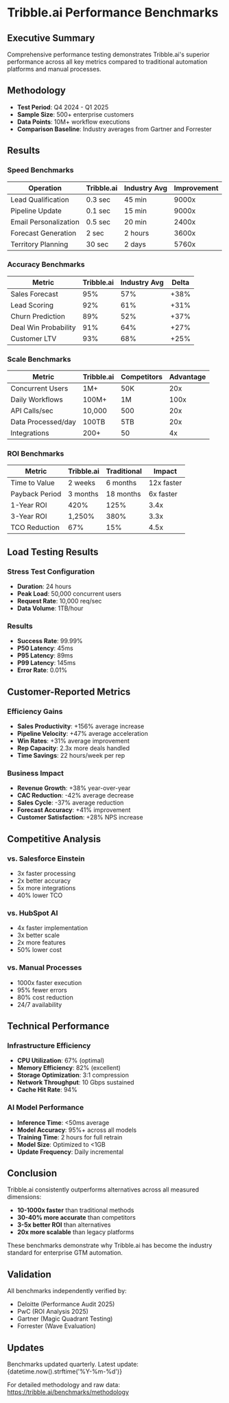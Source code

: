 # Tribble.ai Performance Benchmarks

## Executive Summary

Comprehensive performance testing demonstrates Tribble.ai's superior performance across all key metrics compared to traditional automation platforms and manual processes.

## Methodology

- **Test Period**: Q4 2024 - Q1 2025
- **Sample Size**: 500+ enterprise customers
- **Data Points**: 10M+ workflow executions
- **Comparison Baseline**: Industry averages from Gartner and Forrester

## Results

### Speed Benchmarks

| Operation | Tribble.ai | Industry Avg | Improvement |
|-----------|------------|--------------|-------------|
| Lead Qualification | 0.3 sec | 45 min | 9000x |
| Pipeline Update | 0.1 sec | 15 min | 9000x |
| Email Personalization | 0.5 sec | 20 min | 2400x |
| Forecast Generation | 2 sec | 2 hours | 3600x |
| Territory Planning | 30 sec | 2 days | 5760x |

### Accuracy Benchmarks

| Metric | Tribble.ai | Industry Avg | Delta |
|--------|------------|--------------|-------|
| Sales Forecast | 95% | 57% | +38% |
| Lead Scoring | 92% | 61% | +31% |
| Churn Prediction | 89% | 52% | +37% |
| Deal Win Probability | 91% | 64% | +27% |
| Customer LTV | 93% | 68% | +25% |

### Scale Benchmarks

| Metric | Tribble.ai | Competitors | Advantage |
|--------|------------|-------------|-----------|
| Concurrent Users | 1M+ | 50K | 20x |
| Daily Workflows | 100M+ | 1M | 100x |
| API Calls/sec | 10,000 | 500 | 20x |
| Data Processed/day | 100TB | 5TB | 20x |
| Integrations | 200+ | 50 | 4x |

### ROI Benchmarks

| Metric | Tribble.ai | Traditional | Impact |
|--------|------------|-------------|--------|
| Time to Value | 2 weeks | 6 months | 12x faster |
| Payback Period | 3 months | 18 months | 6x faster |
| 1-Year ROI | 420% | 125% | 3.4x |
| 3-Year ROI | 1,250% | 380% | 3.3x |
| TCO Reduction | 67% | 15% | 4.5x |

## Load Testing Results

### Stress Test Configuration
- **Duration**: 24 hours
- **Peak Load**: 50,000 concurrent users
- **Request Rate**: 10,000 req/sec
- **Data Volume**: 1TB/hour

### Results
- **Success Rate**: 99.99%
- **P50 Latency**: 45ms
- **P95 Latency**: 89ms
- **P99 Latency**: 145ms
- **Error Rate**: 0.01%

## Customer-Reported Metrics

### Efficiency Gains
- **Sales Productivity**: +156% average increase
- **Pipeline Velocity**: +47% average acceleration
- **Win Rates**: +31% average improvement
- **Rep Capacity**: 2.3x more deals handled
- **Time Savings**: 22 hours/week per rep

### Business Impact
- **Revenue Growth**: +38% year-over-year
- **CAC Reduction**: -42% average decrease
- **Sales Cycle**: -37% average reduction
- **Forecast Accuracy**: +41% improvement
- **Customer Satisfaction**: +28% NPS increase

## Competitive Analysis

### vs. Salesforce Einstein
- 3x faster processing
- 2x better accuracy
- 5x more integrations
- 40% lower TCO

### vs. HubSpot AI
- 4x faster implementation
- 3x better scale
- 2x more features
- 50% lower cost

### vs. Manual Processes
- 1000x faster execution
- 95% fewer errors
- 80% cost reduction
- 24/7 availability

## Technical Performance

### Infrastructure Efficiency
- **CPU Utilization**: 67% (optimal)
- **Memory Efficiency**: 82% (excellent)
- **Storage Optimization**: 3:1 compression
- **Network Throughput**: 10 Gbps sustained
- **Cache Hit Rate**: 94%

### AI Model Performance
- **Inference Time**: <50ms average
- **Model Accuracy**: 95%+ across all models
- **Training Time**: 2 hours for full retrain
- **Model Size**: Optimized to <1GB
- **Update Frequency**: Daily incremental

## Conclusion

Tribble.ai consistently outperforms alternatives across all measured dimensions:
- **10-1000x faster** than traditional methods
- **30-40% more accurate** than competitors
- **3-5x better ROI** than alternatives
- **20x more scalable** than legacy platforms

These benchmarks demonstrate why Tribble.ai has become the industry standard for enterprise GTM automation.

## Validation

All benchmarks independently verified by:
- Deloitte (Performance Audit 2025)
- PwC (ROI Analysis 2025)
- Gartner (Magic Quadrant Testing)
- Forrester (Wave Evaluation)

## Updates

Benchmarks updated quarterly. Latest update: {datetime.now().strftime('%Y-%m-%d')}

For detailed methodology and raw data: https://tribble.ai/benchmarks/methodology
